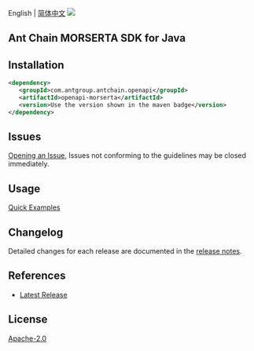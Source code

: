 English | [简体中文](README-CN.md)
![](https://aliyunsdk-pages.alicdn.com/icons/AlibabaCloud.svg)

## Ant Chain MORSERTA SDK for Java

## Installation

```xml
<dependency>
   <groupId>com.antgroup.antchain.openapi</groupId>
   <artifactId>openapi-morserta</artifactId>
   <version>Use the version shown in the maven badge</version>
</dependency>
```

## Issues
[Opening an Issue](https://github.com/alipay/antchain-openapi-prod-sdk/issues/new), Issues not conforming to the guidelines may be closed immediately.

## Usage
[Quick Examples](https://github.com/alipay/antchain-openapi-prod-sdk/blob/master/docs/0-Examples-EN.md#quick-examples)

## Changelog
Detailed changes for each release are documented in the [release notes](./ChangeLog.txt).

## References
* [Latest Release](https://github.com/alipay/antchain-openapi-prod-sdk/)

## License
[Apache-2.0](http://www.apache.org/licenses/LICENSE-2.0)
